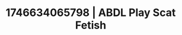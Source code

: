 ---
categories:
- Kinky dreams
- AI-generated
- Erotic art direction
- Subtle dominance
- Romantasy erotica
- ASMR
- Curvy bodies
- Cosplay
image: /assets/images/1746634065798.jpg
layout: post
seo:
  description: Featured content with exclusive ABDL Play, Scat Fetish. HD images available.
  keywords: ABDL Play, Scat Fetish
  og_image: /assets/images/1746634065798.jpg
  schema_type: VisualArtwork
tags:
- ABDL Play
- '#1746634065798'
- Scat Fetish
title: 1746634065798 | ABDL Play Scat Fetish
---